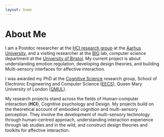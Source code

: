 ```yaml
---
layout: home
---
```

# About Me

I am a Postdoc researcher at the [HCI research group](https://hci.au.dk/) at the [Aarhus University](https://international.au.dk/), and a visiting researcher at the [BIG](http://www.biglab.co.uk) lab, computer science department at the [University of Bristol](http://www.bristol.ac.uk/engineering/). My current project is about understanding emotion regulation, developing design theories, and building Multi-sensory interfaces for affective interaction. 

I was awarded my PhD at the [Cognitive Science](http://cogsci.eecs.qmul.ac.uk) research group, School of Electronic Engineering and Computer Science ([EECS](http://eecs.qmul.ac.uk)), Queen Mary University of London ([QMUL](https://www.qmul.ac.uk)).

My research projects stand across the fields of Human-computer interaction (**HCI**), Cognitive psychology and Design. My projects build on the theoretical account of embodied cognition and multi-sensory perception. They involve the development of multi-sensory technology through human-centred approach, understanding interaction experience through lab studies and in the wild, and construct design theories and toolkits for affective interaction.
